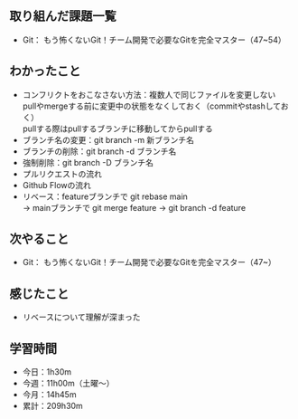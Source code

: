  ## 取り組んだ課題一覧
- Git： もう怖くないGit！チーム開発で必要なGitを完全マスター（47~54）
## わかったこと
- コンフリクトをおこなさない方法：複数人で同じファイルを変更しない<br>
pullやmergeする前に変更中の状態をなくしておく（commitやstashしておく）<br>
pullする際はpullするブランチに移動してからpullする
- ブランチ名の変更：git branch -m 新ブランチ名
- ブランチの削除：git branch -d ブランチ名
- 強制削除：git branch -D ブランチ名    
- プルリクエストの流れ
- Github Flowの流れ
- リベース：featureブランチで git rebase main<br>→ 
mainブランチで git merge feature → git branch -d feature
## 次やること
- Git： もう怖くないGit！チーム開発で必要なGitを完全マスター（47~）
## 感じたこと
- リベースについて理解が深まった
## 学習時間
- 今日：1h30m
- 今週：11h00m（土曜〜）
- 今月：14h45m
- 累計：209h30m